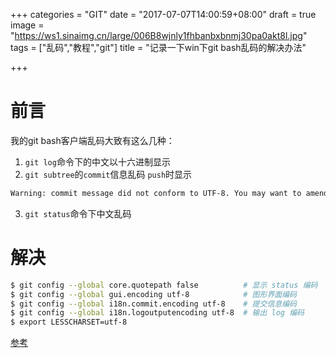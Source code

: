 +++
categories = "GIT"
date = "2017-07-07T14:00:59+08:00"
draft = true
image = "https://ws1.sinaimg.cn/large/006B8wjnly1fhbanbxbnmj30pa0akt8l.jpg"
tags = ["乱码","教程","git"]
title = "记录一下win下git bash乱码的解决办法"

+++

# 前言

我的git bash客户端乱码大致有这么几种：
1. `git log`命令下的中文以十六进制显示
2. `git subtree`的`commit`信息乱码 `push`时显示
```bash
Warning: commit message did not conform to UTF-8. You may want to amend it after fixing the message, or set the config variable i18n.commitencoding to the encoding your project uses.
```
3. `git status`命令下中文乱码

# 解决

```bash
$ git config --global core.quotepath false          # 显示 status 编码
$ git config --global gui.encoding utf-8            # 图形界面编码
$ git config --global i18n.commit.encoding utf-8    # 提交信息编码
$ git config --global i18n.logoutputencoding utf-8  # 输出 log 编码
$ export LESSCHARSET=utf-8
```

[参考]('http://www.cnblogs.com/youxin/p/3227961.html')
